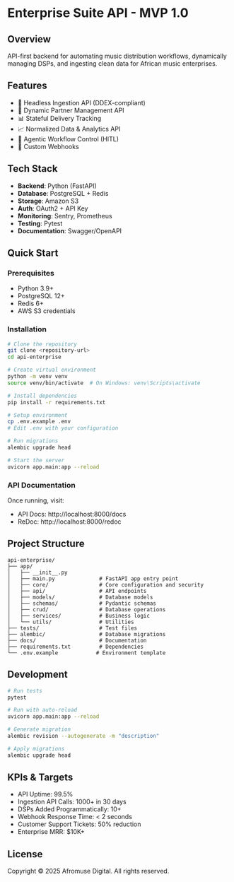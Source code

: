 # Enterprise Suite API - MVP 1.0

## Overview
API-first backend for automating music distribution workflows, dynamically managing DSPs, and ingesting clean data for African music enterprises.

## Features
- 🎵 Headless Ingestion API (DDEX-compliant)
- 🔗 Dynamic Partner Management API
- 📊 Stateful Delivery Tracking
- 📈 Normalized Data & Analytics API
- 🤖 Agentic Workflow Control (HITL)
- 📡 Custom Webhooks

## Tech Stack
- **Backend**: Python (FastAPI)
- **Database**: PostgreSQL + Redis
- **Storage**: Amazon S3
- **Auth**: OAuth2 + API Key
- **Monitoring**: Sentry, Prometheus
- **Testing**: Pytest
- **Documentation**: Swagger/OpenAPI

## Quick Start

### Prerequisites
- Python 3.9+
- PostgreSQL 12+
- Redis 6+
- AWS S3 credentials

### Installation
```bash
# Clone the repository
git clone <repository-url>
cd api-enterprise

# Create virtual environment
python -m venv venv
source venv/bin/activate  # On Windows: venv\Scripts\activate

# Install dependencies
pip install -r requirements.txt

# Setup environment
cp .env.example .env
# Edit .env with your configuration

# Run migrations
alembic upgrade head

# Start the server
uvicorn app.main:app --reload
```

### API Documentation
Once running, visit:
- API Docs: http://localhost:8000/docs
- ReDoc: http://localhost:8000/redoc

## Project Structure
```
api-enterprise/
├── app/
│   ├── __init__.py
│   ├── main.py              # FastAPI app entry point
│   ├── core/                # Core configuration and security
│   ├── api/                 # API endpoints
│   ├── models/              # Database models
│   ├── schemas/             # Pydantic schemas
│   ├── crud/                # Database operations
│   ├── services/            # Business logic
│   └── utils/               # Utilities
├── tests/                   # Test files
├── alembic/                 # Database migrations
├── docs/                    # Documentation
├── requirements.txt         # Dependencies
└── .env.example            # Environment template
```

## Development
```bash
# Run tests
pytest

# Run with auto-reload
uvicorn app.main:app --reload

# Generate migration
alembic revision --autogenerate -m "description"

# Apply migrations
alembic upgrade head
```

## KPIs & Targets
- API Uptime: 99.5%
- Ingestion API Calls: 1000+ in 30 days
- DSPs Added Programmatically: 10+
- Webhook Response Time: < 2 seconds
- Customer Support Tickets: 50% reduction
- Enterprise MRR: $10K+

## License
Copyright © 2025 Afromuse Digital. All rights reserved.
